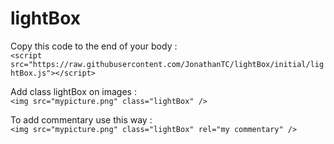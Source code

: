 # lightBox

 Copy this code to the end of your body :  
`<script src="https://raw.githubusercontent.com/JonathanTC/lightBox/initial/lightBox.js"></script>`

Add class lightBox on images :  
`<img src="mypicture.png" class="lightBox" />`

To add commentary use this way :  
`<img src="mypicture.png" class="lightBox" rel="my commentary" />`
